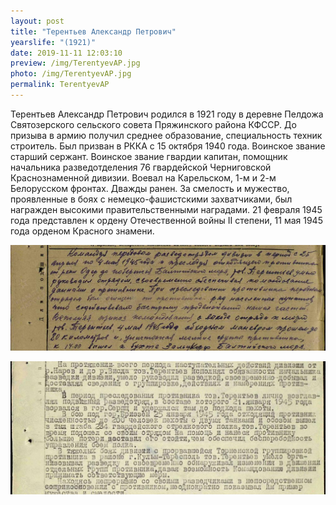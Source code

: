 ```yaml
---
layout: post
title: "Терентьев Александр Петрович"
yearslife: "(1921)"
date: 2019-11-11 12:03:10
preview: /img/TerentyevAP.jpg
photo: /img/TerentyevAP.jpg
permalink: TerentyevAP
---
```


Терентьев Александр Петрович родился в 1921 году в деревне Пелдожа Святозерского сельского совета Пряжинского района КФССР. До призыва в армию получил среднее образование, специальность техник строитель. Был призван в РККА с 15 октября 1940 года. Воинское звание старший сержант. Воинское звание гвардии капитан, помощник начальника разведотделения 76 гвардейской Черниговской Краснознаменной дивизии. Воевал на Карельском, 1-м и 2-м Белорусском фронтах. Дважды ранен. За смелость и мужество, проявленные в боях с немецко-фашистскими захватчиками, был награжден высокими правительственными наградами. 21 февраля 1945 года представлен к ордену Отечественной войны II степени, 11 мая 1945 года орденом Красного знамени.

[<img src="/img/TerentyevAP2.jpg#thumbnail" alt="" title="">](/img/TerentyevAP2.jpg)

[<img src="/img/TerentyevAP3.jpg#thumbnail" alt="" title="">](/img/TerentyevAP3.jpg)
